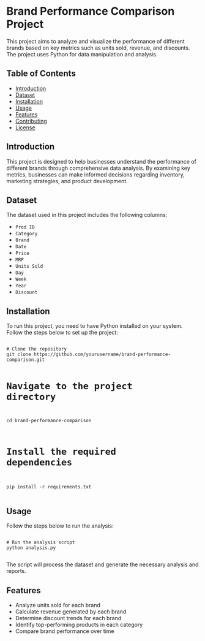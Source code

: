 <!DOCTYPE html>
<html lang="en">
<head>
  <meta charset="UTF-8">
  <meta name="viewport" content="width=device-width, initial-scale=1.0">
  <title>README</title>
  
</head>
<body>
  <h1>Brand Performance Comparison Project</h1>
  <p>This project aims to analyze and visualize the performance of different brands based on key metrics such as units sold, revenue, and discounts. The project uses Python for data manipulation and analysis.</p>

  <h2>Table of Contents</h2>
  <ul>
    <li><a href="#introduction">Introduction</a></li>
    <li><a href="#dataset">Dataset</a></li>
    <li><a href="#installation">Installation</a></li>
    <li><a href="#usage">Usage</a></li>
    <li><a href="#features">Features</a></li>
    <li><a href="#contributing">Contributing</a></li>
    <li><a href="#license">License</a></li>
  </ul>

  <h2 id="introduction">Introduction</h2>
  <p>This project is designed to help businesses understand the performance of different brands through comprehensive data analysis. By examining key metrics, businesses can make informed decisions regarding inventory, marketing strategies, and product development.</p>

  <h2 id="dataset">Dataset</h2>
  <p>The dataset used in this project includes the following columns:</p>
  <ul>
    <li><code>Prod ID</code></li>
    <li><code>Category</code></li>
    <li><code>Brand</code></li>
    <li><code>Date</code></li>
    <li><code>Price</code></li>
    <li><code>MRP</code></li>
    <li><code>Units Sold</code></li>
    <li><code>Day</code></li>
    <li><code>Week</code></li>
    <li><code>Year</code></li>
    <li><code>Discount</code></li>
  </ul>

  <h2 id="installation">Installation</h2>
  <p>To run this project, you need to have Python installed on your system. Follow the steps below to set up the project:</p>
  <pre><code>
# Clone the repository
git clone https://github.com/yourusername/brand-performance-comparison.git

# Navigate to the project directory
cd brand-performance-comparison

# Install the required dependencies
pip install -r requirements.txt
  </code></pre>

  <h2 id="usage">Usage</h2>
  <p>Follow the steps below to run the analysis:</p>
  <pre><code>
# Run the analysis script
python analysis.py
  </code></pre>
  <p>The script will process the dataset and generate the necessary analysis and reports.</p>

  <h2 id="features">Features</h2>
  <ul>
    <li>Analyze units sold for each brand</li>
    <li>Calculate revenue generated by each brand</li>
    <li>Determine discount trends for each brand</li>
    <li>Identify top-performing products in each category</li>
    <li>Compare brand performance over time</li>
  </ul>
</body>
</html>
